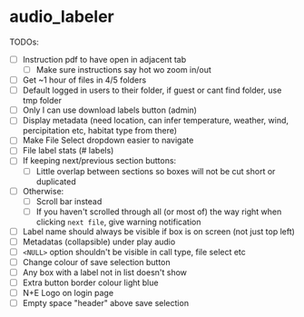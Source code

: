# audio_labeler

TODOs:
- [ ] Instruction pdf to have open in adjacent tab
  - [ ] Make sure instructions say hot wo zoom in/out
- [ ] Get ~1 hour of files in 4/5 folders
- [ ] Default logged in users to their folder, if guest or cant find folder, use tmp folder
- [ ] Only I can use download labels button (admin)
- [ ] Display metadata (need location, can infer temperature, weather, wind, percipitation etc, habitat type from there)
- [ ] Make File Select dropdown easier to navigate
- [ ] File label stats (# labels)
- [ ] If keeping next/previous section buttons:
  - [ ] Little overlap between sections so boxes will not be cut short or duplicated
- [ ] Otherwise:
  - [ ] Scroll bar instead
  - [ ] If you haven't scrolled through all (or most of) the way right when clicking `next file`, give warning notification
- [ ] Label name should always be visible if box is on screen (not just top left)
- [ ] Metadatas (collapsible) under play audio
- [ ] `<NULL>` option shouldn't be visible in call type, file select etc
- [ ] Change colour of save selection button
- [ ] Any box with a label not in list doesn't show
- [ ] Extra button border colour light blue
- [ ] N+E Logo on login page
- [ ] Empty space "header" above save selection
